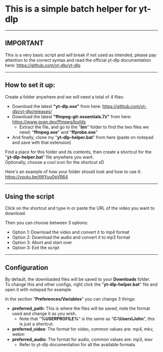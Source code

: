 # This is a simple batch helper for yt-dlp

-----------

## IMPORTANT
This is a very basic script and will break if not used as intended, please pay attention to the correct syntax and
read the official yt-dlp documentation here: https://github.com/yt-dlp/yt-dlp

-----------

## How to set it up:
Create a folder anywhere and we will need a total of 4 files:
- Download the latest **"yt-dlp.exe"** from here: https://github.com/yt-dlp/yt-dlp/releases/
- Download the latest **"ffmpeg-git-essentials.7z"** from here: https://www.gyan.dev/ffmpeg/builds
  - Extract the file, and go to the "**bin**" folder to find the two files we need: "**ffmpeg.exe**" and "**ffprobe.exe**"
- And finally, clone my "**yt-dlp-helper.bat**" from here (paste on notepad and save with that extension)

Find a place for this folder and its contents, then create a shortcut for the "**yt-dlp-helper.bat**" file anywhere you want. <br>
Optionally, choose a cool icon for the shortcut xD <br>

Here's an example of how your folder should look and how to use it:
https://youtu.be/tWYuu0pVR64

-----------

## Using the script
Click on the shortcut and type in or paste the URL of the video you want to download.

Then you can choose between 3 options:

- Option 1: Download the video and convert it to mp4 format
- Option 2: Download the audio and convert it to mp3 format
- Option 3: Abort and start over
- Option 3: Exit the script

-----------

## Configuration
By default, the downloaded files will be saved to your <b>Downloads</b> folder. <br>
To change this and other configs, right click the "<b>yt-dlp-helper.bat</b>" file and open it with notepad for example.

In the section "**Preferences/Variables**" you can change 3 things:

- **preferred_path**: This is where the files will be saved, note the format used and change it as you wish.
  - Note that "**%USERPROFILE%**" is the same as "**C:\Users\John**", this is just a shortcut.
- **preferred_video**: The format for video, common values are: mp4, mkv, webm
- **preferred_audio**: The format for audio, common values are: mp3, wav
  - Refer to yt-dlp documentation for all the available formats.
